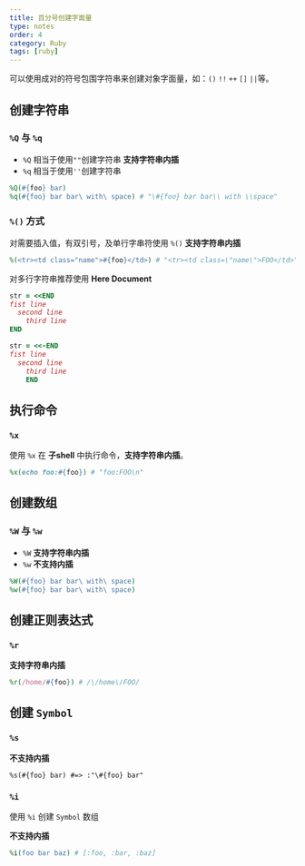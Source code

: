 ```yaml
---
title: 百分号创建字面量
type: notes
order: 4
category: Ruby
tags: [ruby]
---
```


可以使用成对的符号包围字符串来创建对象字面量，如：`()` `!!` `++` `[]` `||`等。

## 创建字符串

### `%Q` 与 `%q`

- `%Q` 相当于使用`""`创建字符串 **支持字符串内插**
- `%q` 相当于使用`''`创建字符串


```ruby
%Q(#{foo} bar)
%q(#{foo} bar bar\ with\ space) # "\#{foo} bar bar\\ with \\space"
```

### `%()` 方式

对需要插入值，有双引号，及单行字串符使用 `%()`
**支持字符串内插**

```ruby
%(<tr><td class="name">#{foo}</td>) # "<tr><td class=\"name\">FOO</td>"
```

对多行字符串推荐使用 **Here Document**

```ruby
str = <<END
fist line
  second line
    third line
END

str = <<-END
fist line
  second line
    third line
    END
```

## 执行命令

### `%x`

使用 `%x` 在 **子shell** 中执行命令，**支持字符串内插**。

```ruby
%x(echo foo:#{foo}) # "foo:FOO\n"
```

## 创建数组

### `%W` 与 `%w`

- `%W` **支持字符串内插**
- `%w` **不支持内插**

```ruby
%W(#{foo} bar bar\ with\ space)
%w(#{foo} bar bar\ with\ space)
```

## 创建正则表达式

### `%r`

**支持字符串内插**

```ruby
%r(/home/#{foo}) # /\/home\/FOO/
```

## 创建 `Symbol`

### `%s`

**不支持内插**

```
%s(#{foo} bar) #=> :"\#{foo} bar"
```

### `%i`

使用 `%i` 创建 `Symbol` 数组

**不支持内插**

```ruby
%i(foo bar baz) # [:foo, :bar, :baz]
```

